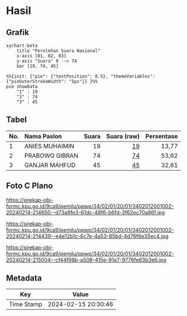 # Hasil

## Grafik

```mermaid
xychart-beta
    title "Perolehan Suara Nasional"
    x-axis [01, 02, 03]
    y-axis "Suara" 0 --> 74
    bar [19, 74, 45]
```

```mermaid
%%{init: {"pie": {"textPosition": 0.5}, "themeVariables": {"pieOuterStrokeWidth": "5px"}} }%%
pie showData
    "1" : 19
    "2" : 74
    "3" : 45
```

## Tabel

| No. | Nama Paslon    | Suara | Suara (raw) | Persentase |
|:--- |:-------------- | -----:| -----------:| ----------:|
| 1   | ANIES MUHAIMIN | 19    | [19][p-1]   | 13,77      |
| 2   | PRABOWO GIBRAN | 74    | [74][p-2]   | 53,62      |
| 3   | GANJAR MAHFUD  | 45    | [45][p-3]   | 32,61      |


[p-1]: https://github.com/gigit-pemilu/pemilu-2024/blob/main/pilpres/hitung-suara/sub/34-di-yogyakarta/sub/02-bantul/sub/01-srandakan/sub/2001-poncosari/sub/002-tps/sub/paslon-1.txt
[p-2]: https://github.com/gigit-pemilu/pemilu-2024/blob/main/pilpres/hitung-suara/sub/34-di-yogyakarta/sub/02-bantul/sub/01-srandakan/sub/2001-poncosari/sub/002-tps/sub/paslon-2.txt
[p-3]: https://github.com/gigit-pemilu/pemilu-2024/blob/main/pilpres/hitung-suara/sub/34-di-yogyakarta/sub/02-bantul/sub/01-srandakan/sub/2001-poncosari/sub/002-tps/sub/paslon-3.txt

## Foto C Plano

https://sirekap-obj-formc.kpu.go.id/9ca9/pemilu/ppwp/34/02/01/20/01/3402012001002-20240214-214650--d73a9fe3-61dc-48f6-b6fd-3f62ec70a86f.jpg

https://sirekap-obj-formc.kpu.go.id/9ca9/pemilu/ppwp/34/02/01/20/01/3402012001002-20240214-214439--e4e12b1c-6c7e-4a53-85bd-4d76f6e35ec4.jpg

https://sirekap-obj-formc.kpu.go.id/9ca9/pemilu/ppwp/34/02/01/20/01/3402012001002-20240214-215004--cf44f98b-a508-415e-91e7-9776fe63b3e6.jpg


## Metadata

| Key        | Value               |
| ---------- | ------------------- |
| Time Stamp | 2024-02-15 20:30:46 |



